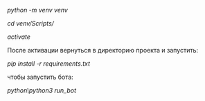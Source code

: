_python -m venv venv_

_cd venv/Scripts/_

_activate_

После активации вернуться в директорию проекта
и запустить: 

_pip install -r requirements.txt_

чтобы запустить бота:

_python\python3  run_bot_